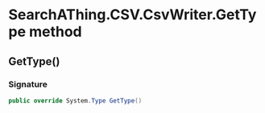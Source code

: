 # SearchAThing.CSV.CsvWriter<T>.GetType method
## GetType()
### Signature
```csharp
public override System.Type GetType()
```
